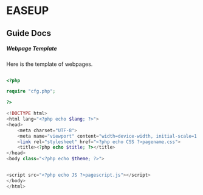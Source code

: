 # EASEUP 
## Guide Docs

##### Webpage Template
Here is the template of webpages.
```php

<?php 

require "cfg.php";

?>

<!DOCTYPE html>
<html lang="<?php echo $lang; ?>">
<head>
    <meta charset="UTF-8">
    <meta name="viewport" content="width=device-width, initial-scale=1.0">
    <link rel="stylesheet" href="<?php echo CSS ?>pagename.css">
    <title><?php echo $title; ?></title>
</head>
<body class="<?php echo $theme; ?>">


<script src="<?php echo JS ?>pagescript.js"></script>
</body>
</html>

```

